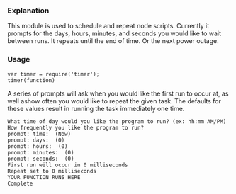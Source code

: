 ### Explanation ###
This module is used to schedule and repeat node scripts. 
Currently it prompts for the days, hours, minutes, and seconds you would like to wait between runs.
It repeats until the end of time. Or the next power outage.

### Usage ###

```
var timer = require('timer');
timer(function)
```

A series of prompts will ask when you would like the first run to occur at, as well ashow often you would like to repeat the given task. The defaults for these values result in running the task immediately one time.

```
What time of day would you like the program to run? (ex: hh:mm AM/PM) How frequently you like the program to run?
prompt: time:  (Now)
prompt: days:  (0)
prompt: hours:  (0)
prompt: minutes:  (0)
prompt: seconds:  (0)
First run will occur in 0 milliseconds
Repeat set to 0 milliseconds
YOUR FUNCTION RUNS HERE
Complete
```